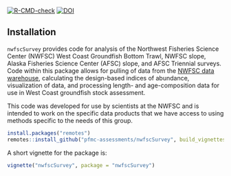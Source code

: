 <!-- README.md is generated from README.Rmd. Please edit that file -->

<!-- badges: start -->

[![R-CMD-check](https://github.com/pfmc-assessments/nwfscSurvey/workflows/R-CMD-check/badge.svg)](https://github.com/pfmc-assessments/nwfscSurvey/actions)
[![DOI](https://zenodo.org/badge/26344817.svg)](https://zenodo.org/badge/latestdoi/26344817)
<!-- badges: end -->

## Installation

`nwfscSurvey` provides code for analysis of the Northwest Fisheries Science Center (NWFSC) West Coast Groundfish Bottom Trawl, NWFSC
slope, Alaska Fisheries Science Center (AFSC) slope, and AFSC Triennial surveys. Code within this package allows
for pulling of data from the [NWFSC data warehouse](https://www.nwfsc.noaa.gov/data), calculating the design-based
indices of abundance, visualization of data, and processing length- and age-composition data for use in West Coast groundfish stock assessment.

This code was developed for use by scientists at the NWFSC and is intended to work on the specific data products that we have access to using methods specific to the needs of this group.

``` r
install.packages("remotes")
remotes::install_github("pfmc-assessments/nwfscSurvey", build_vignettes = TRUE)
```

A short vignette for the package is:

``` r
vignette("nwfscSurvey", package = "nwfscSurvey")
```
